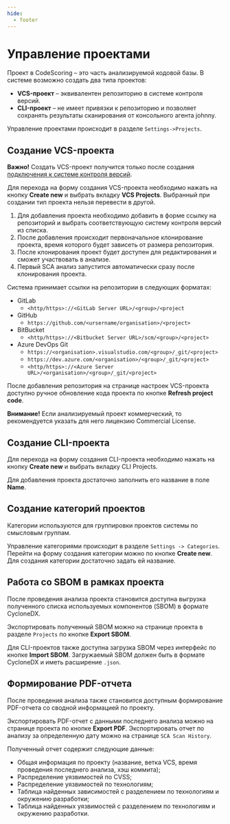 ```yaml
---
hide:
  - footer
---
```

# Управление проектами

Проект в CodeScoring – это часть анализируемой кодовой базы. В системе возможно создать два типа проектов:

- **VCS-проект** – эквивалентен репозиторию в системе контроля версий.
- **CLI-проект** – не имеет привязки к репозиторию и позволяет сохранять результаты сканирования от консольного агента johnny.

Управление проектами происходит в разделе `Settings->Projects`.

## Создание VCS-проекта

**Важно!** Создать VCS-проект получится только после создания [подключения к системе контроля версий](/on-premise/how-to/vcs-git).

Для перехода на форму создания VCS-проекта необходимо нажать на кнопку **Create new** и выбрать вкладку **VCS Projects**. Выбранный при создании тип проекта нельзя перевести в другой.

1. Для добавления проекта необходимо добавить в форме ссылку на репозиторий и выбрать соответствующую систему контроля версий из списка.
2. После добавления происходит первоначальное клонирование проекта, время которого будет зависеть от размера репозитория.
3. После клонирования проект будет доступен для редактирования и сможет участвовать в анализе.
4. Первый SCA анализ запустится автоматически сразу после клонирования проекта.

Система принимает ссылки на репозитории в следующих форматах:

- GitLab
    + `<http/https>://<GitLab Server URL>/<group>/<project`
- GitHub
    + `https://github.com/<ursername/organisation>/<project>`
- BitBucket
    + `<http/https>://<Bitbucket Server URL>/scm/<group>/<project>`
- Azure DevOps Git
    + `https://<organisation>.visualstudio.com/<group>/_git/<project>`
    + `https://dev.azure.com/<organisation>/<group>/_git/<project>`
    + `<http/https>://<Azure Server URL>/<organisation>/<group>/_git/<project>`

После добавления репозитория на странице настроек VCS-проекта доступно ручное обновление кода проекта по кнопке **Refresh project code**.

**Внимание!** Если анализируемый проект коммерческий, то рекомендуется указать для него лицензию Commercial License. 

## Создание CLI-проекта

Для перехода на форму создания CLI-проекта необходимо нажать на кнопку **Create new** и выбрать вкладку CLI Projects.

Для добавления проекта достаточно заполнить его название в поле **Name**.

## Создание категорий проектов

Категории используются для группировки проектов системы по смысловым группам.

Управление категориями происходит в разделе `Settings -> Categories`. Перейти на форму создания категории можно по кнопке **Create new**. Для создания категории достаточно задать ей название.

## Работа со SBOM в рамках проекта

После проведения анализа проекта становится доступна выгрузка полученного списка используемых компонентов (SBOM) в формате CycloneDX.

Экспортировать полученный SBOM можно на странице проекта в разделе `Projects` по кнопке **Export SBOM**.

Для CLI-проектов также доступна загрузка SBOM через интерфейс по кнопке **Import SBOM**. Загружаемый SBOM должен быть в формате CycloneDX и иметь расширение `.json`.

## Формирование PDF-отчета

После проведения анализа также становится доступным формирование PDF-отчета со сводной информацией по проекту.

Экспортировать PDF-отчет с данными последнего анализа можно на странице проекта по кнопке **Export PDF**. Экспортировать отчет по анализу за определенную дату можно на странице `SCA Scan History`.

Полученный отчет содержит следующие данные:

- Общая информация по проекту (название, ветка VCS, время проведения последнего анализа, хэш коммита);
- Распределение уязвимостей по CVSS;
- Распределение уязвимостей по технологиям;
- Таблица найденных зависимостей с разделением по технологиям и окружению разработки;
- Таблица найденных уязвимостей с разделением по технологиям и окружению разработки.
